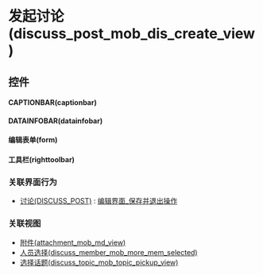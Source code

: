 # 发起讨论(discuss_post_mob_dis_create_view)  <!-- {docsify-ignore-all} -->



## 控件
#### CAPTIONBAR(captionbar)
#### DATAINFOBAR(datainfobar)
#### 编辑表单(form)
#### 工具栏(righttoolbar)


### 关联界面行为
  * [讨论(DISCUSS_POST)](module/Team/discuss_post) : [编辑界面_保存并退出操作](module/Team/discuss_post#界面行为)

### 关联视图
  * [附件(attachment_mob_md_view)](app/view/attachment_mob_md_view)
  * [人员选择(discuss_member_mob_more_mem_selected)](app/view/discuss_member_mob_more_mem_selected)
  * [选择话题(discuss_topic_mob_topic_pickup_view)](app/view/discuss_topic_mob_topic_pickup_view)

<script>
 const { createApp } = Vue
  createApp({
    data() {
      return {

      }
    }
  }).use(ElementPlus).mount('#app')
</script>
